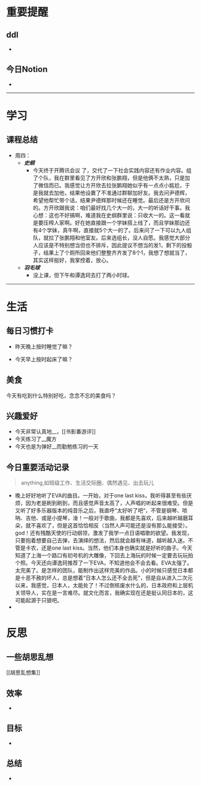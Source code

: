 # 重要提醒
## ddl
- 
## 今日Notion
- 
---
# 学习
## 课程总结

- 周四：
	- ***史纲***
		- 今天终于开腾讯会议 了，交代了一下社会实践内容还有作业内容。组了个队，我在群里看见了方开欣和张鹏翔，但是他俩不太熟，只是加了微信而已。我感觉让方开欣去拉张鹏翔她似乎有一点点小尴尬，于是我就去加他，结果他设置了不准通过群聊加好友。我去问尹德辉，希望他帮忙带个话，结果尹德辉那时候还在睡觉。最后还是方开欣问的。方开欣跟我说：咱们最好找几个大一的，大一的听话好干事。我心想：这也不好搞啊，难道我在史纲群里说：只收大一的。这一看就是要压榨人家啊。好在她直接跟一个学妹搭上线了，而且学妹那边还有4个学妹，真牛啊，直接就5个大一的了。后来问了一下可以九人组队，就拉了张鹏翔和他室友。后来选组长，没人自愿。我感觉大部分人应该是不特别想当但也不排斥，因此提议不想当的发1，剩下的投骰子，结果上了个厕所回来他们整整齐齐发了8个1，我想了想就当了，其实这样挺好，我掌控着，放心。
	- ***羽毛球***
		- 没上课，但下午和谭逸珂去打了两小时球。

---
# 生活
## 每日习惯打卡
- 昨天晚上按时睡觉了嘛？
>
- 今天早上按时起床了嘛？
>
## 美食
今天有吃到什么特别好吃，念念不忘的美食吗？
## 兴趣爱好
- 今天非常认真地__，[[书影番游评]]
- 今天练习了__魔方
- 今天也是为弹好__而勤勉练习的一天
## 今日重要活动记录
>anything,如班级工作、生活交际圈、偶然遇见、出去玩儿
- 晚上好好地听了EVA的曲目。一开始，对于one last kiss，我听得甚至有些厌烦，因为老是刷到刷到，而且感觉声音太高了，人声唱的听起来很难受。但是又听了好多乐器版本的纯音乐之后，我直呼“太好听了吧”，不管是钢琴、唢呐、吉他、或是小提琴，淦！一般对于歌曲，我都是先喜欢，后来越听越磨耳朵，就不喜欢了，但是这首恰恰相反（当然人声可能还是没有那么能接受）。god！还有残酷天使的行动纲领，激发了我学一点日语唱歌的欲望。我发现，只要抱着想要自己去弹，去演绎的想法，然后就会越有味道，越听越入迷。不管是卡农，还是one last kiss。当然，他们本身也确实就是好听的曲子。今天知道了上海一个路口有初号机的大雕像，下回去上海玩的时候一定要去玩玩拍个照。今天还向谭逸珂推荐了一下EVA，不知道他会不会去看。EVA太强了。太完美了。是怎样的团队，能制作出这样完美的作品。小的时候只感觉日本都是十恶不赦的坏人，总是想着“日本人怎么还不全去死”，但是自从进入二次元以来，我感觉，日本人，太能处了！不过倒核废水什么的，日本政府和上层机关领导人，实在是一言难尽。就文化而言，我确实现在还是挺认同日本的，这可能起源于只狼吧。
- 
# 反思
## 一些胡思乱想
[[胡思乱想集]]
## 效率
- 
## 目标
- 
## 总结
- 